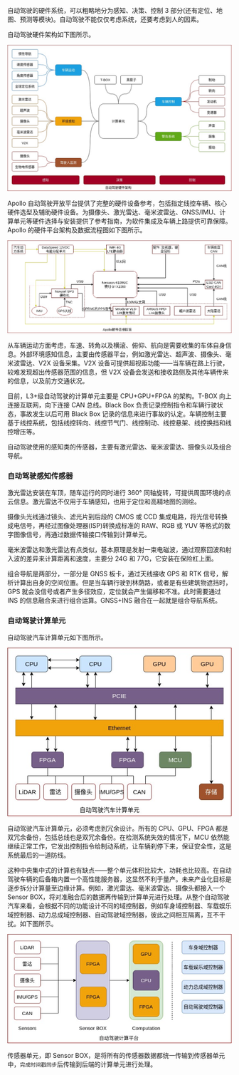 
自动驾驶的硬件系统，可以粗略地分为感知、决策、控制 3 部分(还有定位、地图、预测等模块)。自动驾驶不能仅仅考虑系统，还要考虑到人的因素。

自动驾驶硬件架构如下图所示。

![](img/自动驾驶硬件架构.jpg)

Apollo 自动驾驶开放平台提供了完整的硬件设备参考，包括指定线控车辆、核心硬件选型及辅助硬件设备。为摄像头、激光雷达、毫米波雷达、GNSS/IMU、计算单元等硬件选择与安装提供了参考指南，为软件集成及车辆上路提供可靠保障。Apollo 的硬件平台架构及数据流程图如下图所示。

![](img/硬件连接概览.jpg)

从车辆运动方面考虑，车速、转角以及横滚、俯仰、航向是需要收集的车体自身信息。外部环境感知信息，主要由传感器平台，例如激光雷达、超声波、摄像头、毫米波雷达、V2X 设备采集。V2X 设备可提供超视距功能——当车辆在路上行驶，较难发现超出传感器范围的信息，但 V2X 设备会发送和接收路侧及其他车辆传来的信息，以及前方交通状况。

目前，L3+级自动驾驶的计算单元主要是 CPU+GPU+FPGA 的架构。T-BOX 向上连接互联网，向下连接 CAN 总线。Black Box 负责记录控制指令和车辆行驶状态，事故发生以后可用 Black Box 记录的信息来进行事故的认定。车辆控制主要基于线控系统，包括线控转向、线控节气门、线控制动、线控悬架、线控换挡和线控增压等。

自动驾驶使用的感知类的传感器，主要有激光雷达、毫米波雷达、摄像头以及组合导航。

### 自动驾驶感知传感器

激光雷达安装在车顶，随车运行的同时进行 360° 同轴旋转，可提供周围环境的点云信息。激光雷达不仅用于车辆感知，也用于定位和高精地图的测绘。

摄像头光线通过镜头、滤光片到后段的 CMOS 或 CCD 集成电路，将光信号转换成电信号，再经过图像处理器(ISP)转换成标准的 RAW、RGB 或 YUV 等格式的数字图像信号，再通过数据传输接口传输到计算单元。

毫米波雷达和激光雷达有点类似，基本原理是发射一束电磁波，通过观察回波和射入波的差异来计算距离和速度，主要分 24G 和 77G，它安装在保险杠上面。

组合导航是两部分，一部分是 GNSS 板卡，通过天线接收 GPS 和 RTK 信号，解析计算出自身的空间位置。但是当车辆行驶到林荫路，或者是有些建筑物遮挡时，GPS 就会没信号或者产生多径效应，定位就会产生偏移和不准。此时需要通过 INS 的信息融合来进行组合运算。GNSS+INS 融合在一起就是组合导航系统。

### 自动驾驶计算单元

自动驾驶汽车计算单元如下图所示。

![](img/计算单元.jpg)

自动驾驶汽车计算单元，必须考虑到冗余设计。所有的 CPU、GPU、FPGA 都是双冗余备份，包括总线也是双冗余备份。在检测系统失效的情况下，MCU 依然能继续正常工作，它发出控制指令给制动系统，让车辆刹停下来，保证安全性，这是系统最后的一道防线。

这种中央集中式的计算也有缺点——整个单元体积比较大，功耗也比较高。在自动驾驶车辆的后备箱内置一个高性能服务器，这显然不利于量产。未来产业化目标是逐步拆分计算量至边缘计算。例如，激光雷达、毫米波雷达、摄像头都接入一个 Sensor BOX，将对准融合后的数据再传输到计算单元进行处理。从整个自动驾驶汽车来看，会根据不同的功能设计不同的域控制器，例如车身域控制器、车载娱乐域控制器、动力总成域控制器、自动驾驶域控制器，彼此之间相互隔离，互不干扰。如下图所示。

![](img/计算平台.jpg)

传感器单元，即 Sensor BOX，是将所有的传感器数据都统一传输到传感器单元中，`完成时间戳同步`后传输到后端的计算单元进行处理。
